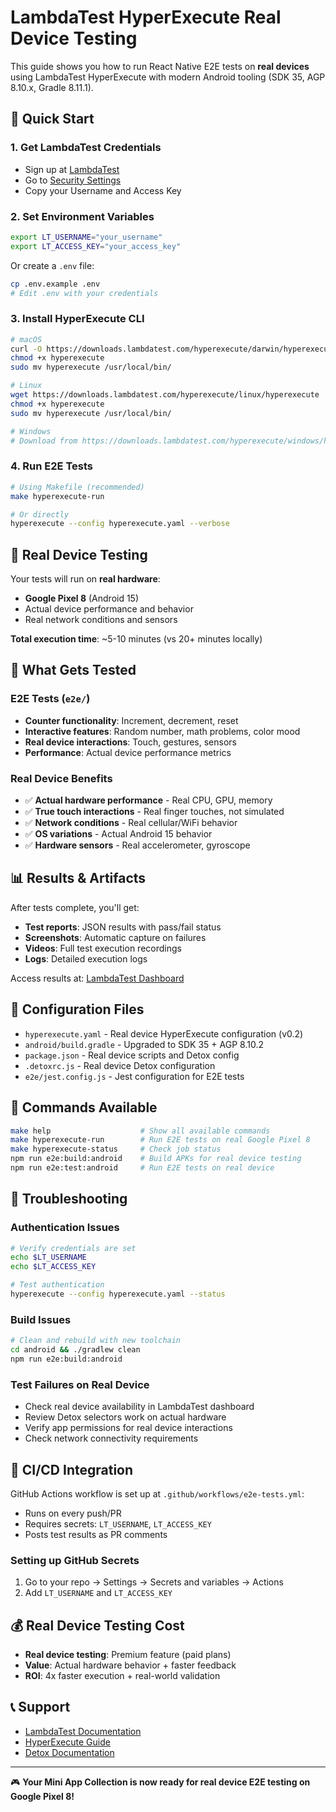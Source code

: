 # LambdaTest HyperExecute Real Device Testing

This guide shows you how to run React Native E2E tests on **real devices** using LambdaTest HyperExecute with modern Android tooling (SDK 35, AGP 8.10.x, Gradle 8.11.1).

## 🚀 Quick Start

### 1. Get LambdaTest Credentials
- Sign up at [LambdaTest](https://accounts.lambdatest.com/register)
- Go to [Security Settings](https://accounts.lambdatest.com/security)
- Copy your Username and Access Key

### 2. Set Environment Variables
```bash
export LT_USERNAME="your_username"
export LT_ACCESS_KEY="your_access_key"
```

Or create a `.env` file:
```bash
cp .env.example .env
# Edit .env with your credentials
```

### 3. Install HyperExecute CLI
```bash
# macOS
curl -O https://downloads.lambdatest.com/hyperexecute/darwin/hyperexecute
chmod +x hyperexecute
sudo mv hyperexecute /usr/local/bin/

# Linux
wget https://downloads.lambdatest.com/hyperexecute/linux/hyperexecute
chmod +x hyperexecute
sudo mv hyperexecute /usr/local/bin/

# Windows
# Download from https://downloads.lambdatest.com/hyperexecute/windows/hyperexecute.exe
```

### 4. Run E2E Tests
```bash
# Using Makefile (recommended)
make hyperexecute-run

# Or directly
hyperexecute --config hyperexecute.yaml --verbose
```

## 📱 Real Device Testing

Your tests will run on **real hardware**:
- **Google Pixel 8** (Android 15)
- Actual device performance and behavior
- Real network conditions and sensors

**Total execution time**: ~5-10 minutes (vs 20+ minutes locally)

## 🧪 What Gets Tested

### E2E Tests (`e2e/`)
- **Counter functionality**: Increment, decrement, reset
- **Interactive features**: Random number, math problems, color mood
- **Real device interactions**: Touch, gestures, sensors
- **Performance**: Actual device performance metrics

### Real Device Benefits
- ✅ **Actual hardware performance** - Real CPU, GPU, memory
- ✅ **True touch interactions** - Real finger touches, not simulated
- ✅ **Network conditions** - Real cellular/WiFi behavior
- ✅ **OS variations** - Actual Android 15 behavior
- ✅ **Hardware sensors** - Real accelerometer, gyroscope

## 📊 Results & Artifacts

After tests complete, you'll get:
- **Test reports**: JSON results with pass/fail status
- **Screenshots**: Automatic capture on failures
- **Videos**: Full test execution recordings
- **Logs**: Detailed execution logs

Access results at: [LambdaTest Dashboard](https://hyperexecute.lambdatest.com/)

## 🔧 Configuration Files

- `hyperexecute.yaml` - Real device HyperExecute configuration (v0.2)
- `android/build.gradle` - Upgraded to SDK 35 + AGP 8.10.2
- `package.json` - Real device scripts and Detox config
- `.detoxrc.js` - Real device Detox configuration
- `e2e/jest.config.js` - Jest configuration for E2E tests

## 📝 Commands Available

```bash
make help                    # Show all available commands
make hyperexecute-run        # Run E2E tests on real Google Pixel 8
make hyperexecute-status     # Check job status
npm run e2e:build:android    # Build APKs for real device testing
npm run e2e:test:android     # Run E2E tests on real device
```

## 🚨 Troubleshooting

### Authentication Issues
```bash
# Verify credentials are set
echo $LT_USERNAME
echo $LT_ACCESS_KEY

# Test authentication
hyperexecute --config hyperexecute.yaml --status
```

### Build Issues
```bash
# Clean and rebuild with new toolchain
cd android && ./gradlew clean
npm run e2e:build:android
```

### Test Failures on Real Device
- Check real device availability in LambdaTest dashboard
- Review Detox selectors work on actual hardware
- Verify app permissions for real device interactions
- Check network connectivity requirements

## 🤖 CI/CD Integration

GitHub Actions workflow is set up at `.github/workflows/e2e-tests.yml`:
- Runs on every push/PR
- Requires secrets: `LT_USERNAME`, `LT_ACCESS_KEY`
- Posts test results as PR comments

### Setting up GitHub Secrets
1. Go to your repo → Settings → Secrets and variables → Actions
2. Add `LT_USERNAME` and `LT_ACCESS_KEY`

## 💰 Real Device Testing Cost

- **Real device testing**: Premium feature (paid plans)
- **Value**: Actual hardware behavior + faster feedback
- **ROI**: 4x faster execution + real-world validation

## 📞 Support

- [LambdaTest Documentation](https://www.lambdatest.com/support/docs/)
- [HyperExecute Guide](https://www.lambdatest.com/support/docs/hyperexecute-overview/)
- [Detox Documentation](https://wix.github.io/Detox/)

---

🎮 **Your Mini App Collection is now ready for real device E2E testing on Google Pixel 8!**
